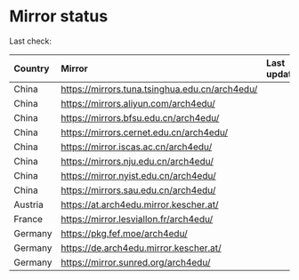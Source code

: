 <script src="./time.js"></script>
# Mirror status
Last check: <script type="text/javascript">localize(1744107963.0077024);</script>

|Country|Mirror|Last update|
|:------|:-----|:----------|
|China|https://mirrors.tuna.tsinghua.edu.cn/arch4edu/|<script type="text/javascript">localize(1744051311);</script>|
|China|https://mirrors.aliyun.com/arch4edu/|<script type="text/javascript">localize(1744051311);</script>|
|China|https://mirrors.bfsu.edu.cn/arch4edu/|<script type="text/javascript">localize(1744051311);</script>|
|China|https://mirrors.cernet.edu.cn/arch4edu/|<script type="text/javascript">localize(1744051311);</script>|
|China|https://mirror.iscas.ac.cn/arch4edu/|<script type="text/javascript">localize(1744051311);</script>|
|China|https://mirrors.nju.edu.cn/arch4edu/|<script type="text/javascript">localize(1744008267);</script>|
|China|https://mirror.nyist.edu.cn/arch4edu/|<script type="text/javascript">localize(1744051311);</script>|
|China|https://mirrors.sau.edu.cn/arch4edu/|<script type="text/javascript">localize(1731653531);</script>|
|Austria|https://at.arch4edu.mirror.kescher.at/|<script type="text/javascript">localize(1744051311);</script>|
|France|https://mirror.lesviallon.fr/arch4edu/|<script type="text/javascript">localize(1744051311);</script>|
|Germany|https://pkg.fef.moe/arch4edu/|<script type="text/javascript">localize(1744051311);</script>|
|Germany|https://de.arch4edu.mirror.kescher.at/|<script type="text/javascript">localize(1744051311);</script>|
|Germany|https://mirror.sunred.org/arch4edu/|<script type="text/javascript">localize(1744051311);</script>|

<script src="./tablefilter/tablefilter.js"></script>
<script src="./table.js"></script>